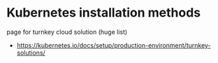 # Kubernetes installation methods

page for turnkey cloud solution (huge list)
- https://kubernetes.io/docs/setup/production-environment/turnkey-solutions/